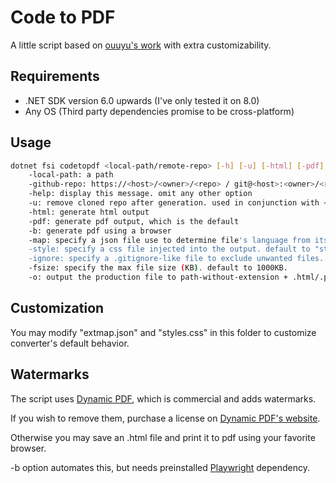 # Code to PDF

A little script based on [ouuyu's work](https://github.com/ouuyu/code-to-pdf) with extra customizability.

## Requirements

- .NET SDK version 6.0 upwards (I've only tested it on 8.0)
- Any OS (Third party dependencies promise to be cross-platform)

## Usage

```bash
dotnet fsi codetopdf <local-path/remote-repo> [-h] [-u] [-html] [-pdf] [-b] [-map <path>] [-style <path>] [-ignore <path>] [-o <path-without-extension>] [-fsize <int>]
    -local-path: a path
    -github-repo: https://<host>/<owner>/<repo> / git@<host>:<owner>/<repo>.git
    -help: display this message. omit any other option
    -u: remove cloned repo after generation. used in conjunction with <remote-repo>
    -html: generate html output
    -pdf: generate pdf output, which is the default
    -b: generate pdf using a browser
    -map: specify a json file use to determine file's language from its extension. default to "extmap.json"
    -style: specify a css file injected into the output. default to "styles.css"
    -ignore: specify a .gitignore-like file to exclude unwanted files. default to directory's .gitignore (if it has)
    -fsize: specify the max file size (KB). default to 1000KB.
    -o: output the production file to path-without-extension + .html/.pdf
```

## Customization

You may modify "extmap.json" and "styles.css" in this folder to customize converter's default behavior.

## Watermarks

The script uses [Dynamic PDF](https://www.dynamicpdf.com/), which is commercial and adds watermarks.

If you wish to remove them, purchase a license on [Dynamic PDF's website](https://www.dynamicpdf.com/forums/displaythread.aspx?F=rasterizer-for-net-v1&T=addremove-water-mark).

Otherwise you may save an .html file and print it to pdf using your favorite browser.

-b option automates this, but needs preinstalled [Playwright](https://playwright.dev/docs/intro) dependency.

